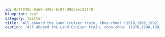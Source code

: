 ```yaml
---
id: 8aff240c-8a69-438a-8c87-09d53ec23f49
blueprint: text
category: twitter
title: 'All aboard the Land Cruiser train, choo-choo! (1978,1990,1992) ow.ly/i/15tPO'
caption: 'All aboard the Land Cruiser train, choo-choo! (1978,1990,1992) <a href="http://ow.ly/i/15tPO" title="http://ow.ly/i/15tPO" class="link link_untco">ow.ly/i/15tPO</a>'
---
```

